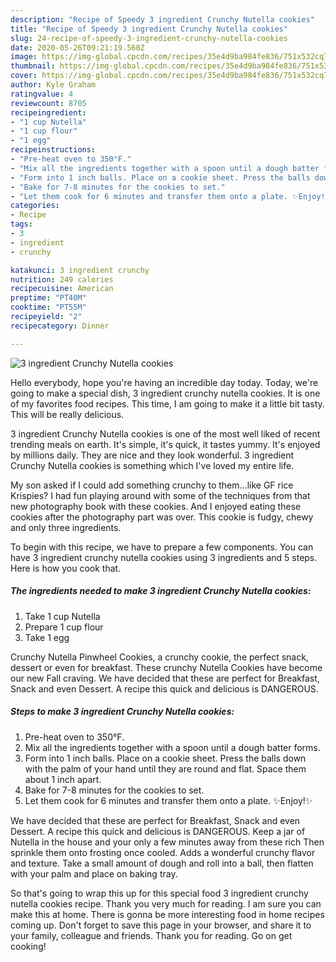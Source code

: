 ```yaml
---
description: "Recipe of Speedy 3 ingredient Crunchy Nutella cookies"
title: "Recipe of Speedy 3 ingredient Crunchy Nutella cookies"
slug: 24-recipe-of-speedy-3-ingredient-crunchy-nutella-cookies
date: 2020-05-26T09:21:19.560Z
image: https://img-global.cpcdn.com/recipes/35e4d9ba984fe836/751x532cq70/3-ingredient-crunchy-nutella-cookies-recipe-main-photo.jpg
thumbnail: https://img-global.cpcdn.com/recipes/35e4d9ba984fe836/751x532cq70/3-ingredient-crunchy-nutella-cookies-recipe-main-photo.jpg
cover: https://img-global.cpcdn.com/recipes/35e4d9ba984fe836/751x532cq70/3-ingredient-crunchy-nutella-cookies-recipe-main-photo.jpg
author: Kyle Graham
ratingvalue: 4
reviewcount: 8705
recipeingredient:
- "1 cup Nutella"
- "1 cup flour"
- "1 egg"
recipeinstructions:
- "Pre-heat oven to 350°F."
- "Mix all the ingredients together with a spoon until a dough batter forms."
- "Form into 1 inch balls. Place on a cookie sheet. Press the balls down with the palm of your hand until they are round and flat. Space them about 1 inch apart."
- "Bake for 7-8 minutes for the cookies to set."
- "Let them cook for 6 minutes and transfer them onto a plate. ✨Enjoy!✨"
categories:
- Recipe
tags:
- 3
- ingredient
- crunchy

katakunci: 3 ingredient crunchy 
nutrition: 249 calories
recipecuisine: American
preptime: "PT40M"
cooktime: "PT55M"
recipeyield: "2"
recipecategory: Dinner

---
```



![3 ingredient Crunchy Nutella cookies](https://img-global.cpcdn.com/recipes/35e4d9ba984fe836/751x532cq70/3-ingredient-crunchy-nutella-cookies-recipe-main-photo.jpg)

Hello everybody, hope you're having an incredible day today. Today, we're going to make a special dish, 3 ingredient crunchy nutella cookies. It is one of my favorites food recipes. This time, I am going to make it a little bit tasty. This will be really delicious.

3 ingredient Crunchy Nutella cookies is one of the most well liked of recent trending meals on earth. It's simple, it's quick, it tastes yummy. It's enjoyed by millions daily. They are nice and they look wonderful. 3 ingredient Crunchy Nutella cookies is something which I've loved my entire life.

My son asked if I could add something crunchy to them…like GF rice Krispies? I had fun playing around with some of the techniques from that new photography book with these cookies. And I enjoyed eating these cookies after the photography part was over. This cookie is fudgy, chewy and only three ingredients.


To begin with this recipe, we have to prepare a few components. You can have 3 ingredient crunchy nutella cookies using 3 ingredients and 5 steps. Here is how you cook that.

<!--inarticleads1-->

##### The ingredients needed to make 3 ingredient Crunchy Nutella cookies:

1. Take 1 cup Nutella
1. Prepare 1 cup flour
1. Take 1 egg


Crunchy Nutella Pinwheel Cookies, a crunchy cookie, the perfect snack, dessert or even for breakfast. These crunchy Nutella Cookies have become our new Fall craving. We have decided that these are perfect for Breakfast, Snack and even Dessert. A recipe this quick and delicious is DANGEROUS. 

<!--inarticleads2-->

##### Steps to make 3 ingredient Crunchy Nutella cookies:

1. Pre-heat oven to 350°F.
1. Mix all the ingredients together with a spoon until a dough batter forms.
1. Form into 1 inch balls. Place on a cookie sheet. Press the balls down with the palm of your hand until they are round and flat. Space them about 1 inch apart.
1. Bake for 7-8 minutes for the cookies to set.
1. Let them cook for 6 minutes and transfer them onto a plate. ✨Enjoy!✨


We have decided that these are perfect for Breakfast, Snack and even Dessert. A recipe this quick and delicious is DANGEROUS. Keep a jar of Nutella in the house and your only a few minutes away from these rich Then sprinkle them onto frosting once cooled. Adds a wonderful crunchy flavor and texture. Take a small amount of dough and roll into a ball, then flatten with your palm and place on baking tray. 

So that's going to wrap this up for this special food 3 ingredient crunchy nutella cookies recipe. Thank you very much for reading. I am sure you can make this at home. There is gonna be more interesting food in home recipes coming up. Don't forget to save this page in your browser, and share it to your family, colleague and friends. Thank you for reading. Go on get cooking!

